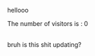 <html>
	<head>
		<title> Title! </title>
	</head>
	<body>
		<p> hellooo </p>
		<div id="cntr"> 
            The number of visitors is : 
            <span>0</span>
        </div>
       	<script> 
   //     		const fs = require('fs') 
  
			// fs.readFile('count.txt', (err, data) => { 
   //  			if (err) throw err; 
  
   // 				console.log(data.toString()); 
			// }) 
			counter(){
				console.log("hello?");
			};  
			window.onload = counter;
		</script>	
		<p> bruh is this shit updating? </p>
	</body>
</html>
